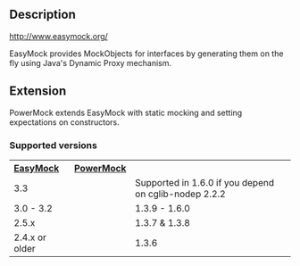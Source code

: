 ## Description ##

http://www.easymock.org/

EasyMock provides MockObjects for interfaces by generating them on the fly using Java's Dynamic Proxy mechanism.

## Extension ##

PowerMock extends EasyMock with static mocking and setting expectations on constructors.

### Supported versions ###
<table>
<blockquote><tr><th align='left'> <b><u>EasyMock</u></b></th><th align='left'><b><u>PowerMock</u></b></th></tr>
<tr><td>3.3</td><td> </td><td>Supported in 1.6.0 if you depend on cglib-nodep 2.2.2</td></tr>
<tr><td>3.0 - 3.2</td><td> </td><td>1.3.9 - 1.6.0</td></tr>
<tr><td>2.5.x</td><td> </td><td>1.3.7 & 1.3.8</td></tr>
<tr><td>2.4.x or older</td><td> </td><td>1.3.6</td></tr>
</table>